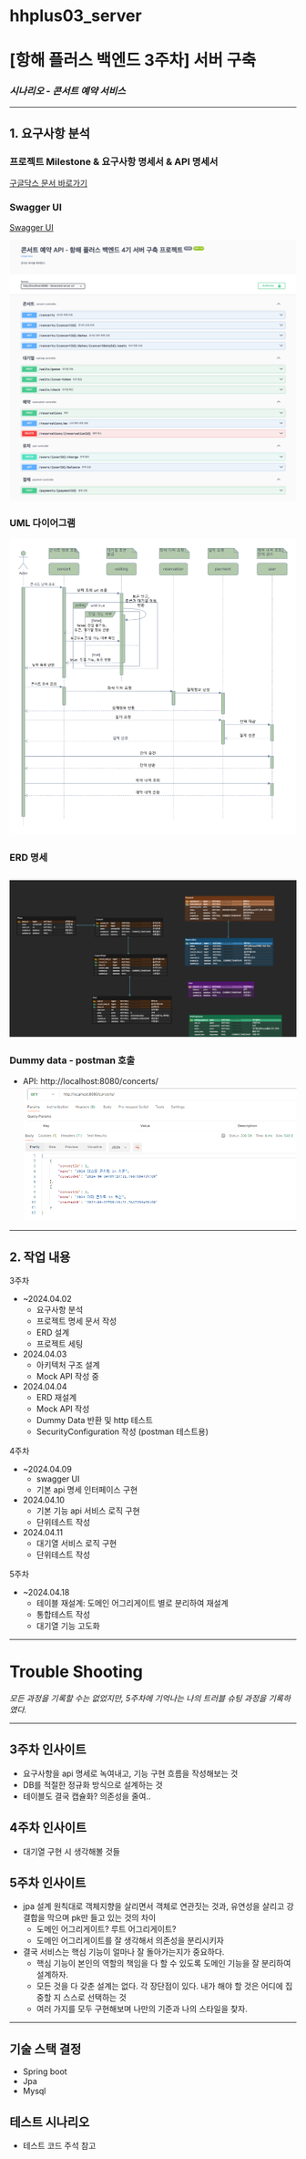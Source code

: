# hhplus03_server

# [항해 플러스 백엔드 3주차] 서버 구축
### *시나리오 - 콘서트 예약 서비스*
---
## 1. 요구사항 분석
### 프로젝트 Milestone & 요구사항 명세서 & API 명세서
[구글닥스 문서 바로가기](https://docs.google.com/spreadsheets/d/1xUItBPr_C1zbzSHNcl8WOv9zL6cymvzz5DRU_7oKDZM/edit#gid=983380097)
### Swagger UI
[Swagger UI](http://localhost:8080/swagger-ui/index.html#/)

![swagger_main.png](image/swagger_main.png)

### UML 다이어그램
![uml.png](image/uml.png)
### ERD 명세
![ERD.png](image%2FERD.png)
---
### Dummy data - postman 호출
- API: http://localhost:8080/concerts/
  ![postman_getConcerts.PNG](image/postman_getConcerts.PNG)

---
## 2. 작업 내용
3주차
- ~2024.04.02
  - 요구사항 분석
  - 프로젝트 명세 문서 작성
  - ERD 설계
  - 프로젝트 세팅
- 2024.04.03
  - 아키텍처 구조 설계
  - Mock API 작성 중
- 2024.04.04
  - ERD 재설계
  - Mock API 작성
  - Dummy Data 반환 및 http 테스트
  - SecurityConfiguration 작성 (postman 테스트용)
  
4주차
- ~2024.04.09
  - swagger UI
  - 기본 api 명세 인터페이스 구현
- 2024.04.10
  - 기본 기능 api 서비스 로직 구현
  - 단위테스트 작성
- 2024.04.11
  - 대기열 서비스 로직 구현
  - 단위테스트 작성
  
5주차
- ~2024.04.18
  - 테이블 재설계: 도메인 어그리게이트 별로 분리하여 재설계
  - 통합테스트 작성
  - 대기열 기능 고도화

---
# Trouble Shooting
*모든 과정을 기록할 수는 없었지만, 5주차에 기억나는 나의 트러블 슈팅 과정을 기록하였다.*





---
## 3주차 인사이트
- 요구사항을 api 명세로 녹여내고, 기능 구현 흐름을 작성해보는 것
- DB를 적절한 정규화 방식으로 설계하는 것
- 테이블도 결국 캡슐화? 의존성을 줄여..
## 4주차 인사이트
- 대기열 구현 시 생각해볼 것들
## 5주차 인사이트
- jpa 설계 원칙대로 객체지향을 살리면서 객체로 연관짓는 것과, 유연성을 살리고 강결합을 막으며 pk만 들고 있는 것의 차이
  - 도메인 어그리게이트? 루트 어그리게이트?
  - 도메인 어그리게이트를 잘 생각해서 의존성을 분리시키자
- 결국 서비스는 핵심 기능이 얼마나 잘 돌아가는지가 중요하다.
  - 핵심 기능이 본인의 역할의 책임을 다 할 수 있도록 도메인 기능을 잘 분리하여 설계하자.
  - 모든 것을 다 갖춘 설계는 없다. 각 장단점이 있다. 내가 해야 할 것은 어디에 집중할 지 스스로 선택하는 것
  - 여러 가지를 모두 구현해보며 나만의 기준과 나의 스타일을 찾자.

---
## 기술 스택 결정
- Spring boot
- Jpa
- Mysql

## 테스트 시나리오
- 테스트 코드 주석 참고

